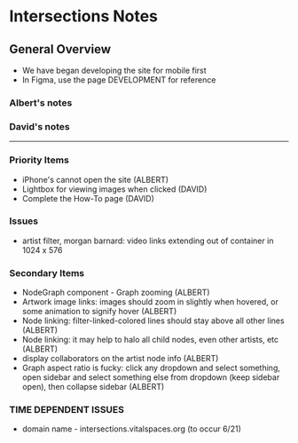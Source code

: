 # Intersections Notes

## General Overview

- We have began developing the site for mobile first
- In Figma, use the page DEVELOPMENT for reference

### Albert's notes

### David's notes

---

### Priority Items

- iPhone's cannot open the site (ALBERT)
- Lightbox for viewing images when clicked (DAVID)
- Complete the How-To page (DAVID)

### Issues

- artist filter, morgan barnard: video links extending out of container in 1024 x 576

### Secondary Items

- NodeGraph component - Graph zooming (ALBERT)
- Artwork image links: images should zoom in slightly when hovered, or some animation to signify hover (ALBERT)
- Node linking: filter-linked-colored lines should stay above all other lines (ALBERT)
- Node linking: it may help to halo all child nodes, even other artists, etc (ALBERT)
- display collaborators on the artist node info (ALBERT)
- Graph aspect ratio is fucky: click any dropdown and select something, open sidebar and select something else from dropdown (keep sidebar open), then collapse sidebar (ALBERT)

### TIME DEPENDENT ISSUES

- domain name - intersections.vitalspaces.org (to occur 6/21)
